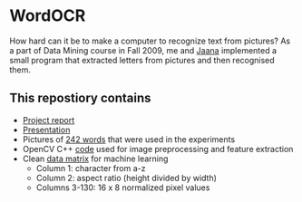 # WordOCR
How hard can it be to make a computer to recognize text from pictures? As a part of Data Mining course in Fall 2009, me and [Jaana](https://github.com/texmex5) implemented a small program that extracted letters from pictures and then recognised them.

## This repostiory contains
* [Project report](../master/wordocr.pdf)
* [Presentation](http://www.slideshare.net/kauralasoo/building-a-naive-ocr-system)
* Pictures of [242 words](../master/data/words.zip) that were used in the experiments
* OpenCV C++ [code](../master/code/main.cpp) used for image preprocessing and feature extraction
* Clean [data matrix](../master/data/letters.csv) for machine learning
  * Column 1: character from a-z
  * Column 2: aspect ratio (height divided by width)
  * Columns 3-130: 16 x 8 normalized pixel values
